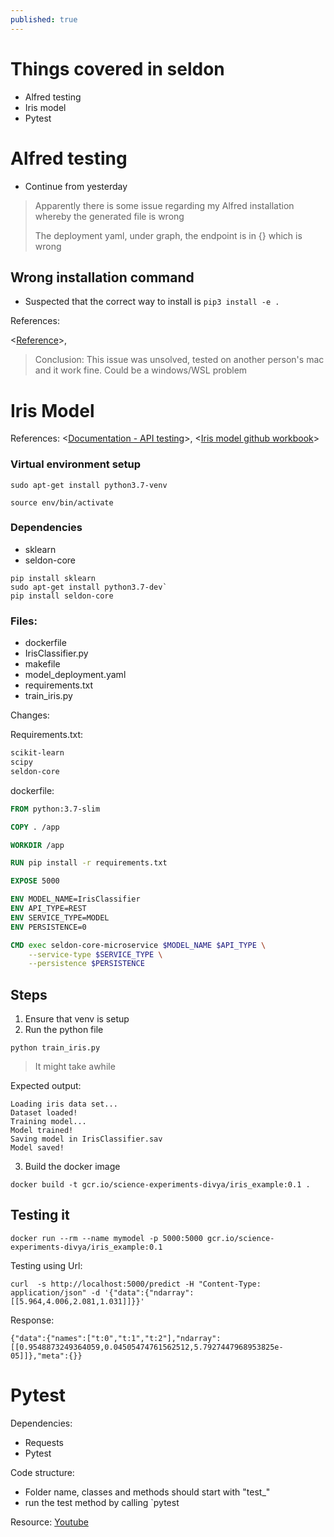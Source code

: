 ```yaml
---
published: true
---
```

# Things covered in seldon

- Alfred testing
- Iris model
- Pytest

# Alfred testing
- Continue from yesterday

> Apparently there is some issue regarding my Alfred installation whereby the generated file is wrong
>
> The deployment yaml, under graph, the endpoint is in {} which is wrong


## Wrong installation command
- Suspected that the correct way to install is `pip3 install -e .`


References:

<[Reference](https://stackoverflow.com/questions/42609943/what-is-the-use-case-for-pip-install-e)>,


> Conclusion: This issue was unsolved, tested on another person's mac and it work fine. Could be a windows/WSL problem

# Iris Model
References: <[Documentation - API testing](https://docs.seldon.io/projects/seldon-core/en/v0.3.0/workflow/api-testing.html)>, <[Iris model github workbook](https://github.com/SeldonIO/seldon-core/blob/master/examples/models/sklearn_iris/sklearn_iris.ipynb)>

### Virtual environment setup

`sudo apt-get install python3.7-venv`

`source env/bin/activate`

### Dependencies
- sklearn
- seldon-core


```
pip install sklearn
sudo apt-get install python3.7-dev`
pip install seldon-core
```
### Files:
- dockerfile
- IrisClassifier.py
- makefile
- model_deployment.yaml
- requirements.txt
- train_iris.py


Changes:

Requirements.txt:

```txt
scikit-learn
scipy
seldon-core
```

dockerfile:

```dockerfile
FROM python:3.7-slim

COPY . /app

WORKDIR /app

RUN pip install -r requirements.txt

EXPOSE 5000

ENV MODEL_NAME=IrisClassifier
ENV API_TYPE=REST
ENV SERVICE_TYPE=MODEL
ENV PERSISTENCE=0

CMD exec seldon-core-microservice $MODEL_NAME $API_TYPE \
    --service-type $SERVICE_TYPE \
    --persistence $PERSISTENCE 
```

## Steps
1. Ensure that venv is setup
2. Run the python file

  `python train_iris.py`
  > It might take awhile
  
  Expected output:
  ```
  Loading iris data set...
  Dataset loaded!
  Training model...
  Model trained!
  Saving model in IrisClassifier.sav
  Model saved!
  ```
3.  Build the docker image

`docker build -t gcr.io/science-experiments-divya/iris_example:0.1 .`


## Testing it

`docker run --rm --name mymodel -p 5000:5000 gcr.io/science-experiments-divya/iris_example:0.1`

Testing using Url:


`curl  -s http://localhost:5000/predict -H "Content-Type: application/json" -d '{"data":{"ndarray":[[5.964,4.006,2.081,1.031]]}}'`


Response:

`
{"data":{"names":["t:0","t:1","t:2"],"ndarray":[[0.9548873249364059,0.04505474761562512,5.7927447968953825e-05]]},"meta":{}}
`


# Pytest


Dependencies:
- Requests
- Pytest

Code structure:

- Folder name, classes and methods should start with "test_"
- run the test method by calling `pytest <foldername>

Resource: 
[Youtube](https://www.youtube.com/watch?v=wWVXf1WWCl0)